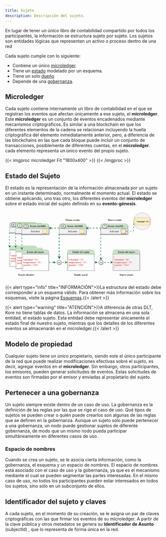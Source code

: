 ```yaml
---
title: Sujeto
description: Descripción del sujeto.
---
```


En lugar de tener un único libro de contabilidad compartido por todos los participantes, la información se estructura sujeto por sujeto. Los sujetos son entidades lógicas que representan un activo o proceso dentro de una red

Cada sujeto cumple con lo siguiente:
- Contiene un único [microledger](#microledger).
- Tiene un [estado](#estado-del-sujeto) modelado por un esquema.
- Tiene un solo [dueño](#modelo-de-propiedad)
- Depende de una [gobernanza](#pertenecer-a-una-gobernanza).

## Microledger
Cada sujeto contiene internamente un libro de contabilidad en el que se registran los eventos que afectan únicamente a ese sujeto, el **microledger**. Este **microledger** es un conjunto de eventos encadenados mediante mecanismos criptográficos. Es similar a una blockchain en que los diferentes elementos de la cadena se relacionan incluyendo la huella criptográfica del elemento inmediatamente anterior, pero, a diferencia de las blockchains en las que cada bloque puede incluir un conjunto de transacciones, posiblemente de diferentes cuentas, en el **microledger**. cada elemento representa un único evento del propio sujeto.

{{< imgproc microledger Fit "1800x400" >}}
{{< /imgproc >}}

## Estado del Sujeto
El estado es la representación de la información almacenada por un sujeto en un instante determinado, normalmente el momento actual. El estado se obtiene aplicando, uno tras otro, los diferentes eventos del **microledger** sobre el estado inicial del sujeto definido en su **evento-génesis**. 


![Subject](subject.gif)

{{< alert type="info" title="INFORMACIÓN">}}La estructura del estado debe corresponder a un esquema válido. Para obtener más información sobre los esquemas, visite la página [Esquemas](../schema).{{< /alert >}}

{{< alert type="warning" title="ATENCIÓN">}}A diferencia de otras DLT, Kore no tiene tablas de datos. La información se almacena en una sola entidad, el estado sujeto. Esta entidad debe representar únicamente el estado final de nuestro sujeto, mientras que los detalles de los diferentes eventos se almacenarán en el microledger.{{< /alert >}}

## Modelo de propiedad
Cualquier sujeto tiene un único propietario, siendo este el único participante de la red que puede realizar modificaciones efectivas sobre el sujeto, es decir, agregar eventos en el **microledger**. Sin embargo, otros participantes, los emisores, pueden generar solicitudes de eventos. Estas solicitudes de eventos son firmadas por el emisor y enviadas al propietario del sujeto.

## Pertenecer a una gobernanza
Un sujeto siempre existe dentro de un caso de uso. La gobernanza es la definición de las reglas por las que se rige el caso de uso. Qué tipos de sujetos se pueden crear o quién puede crearlos son algunas de las reglas que se definen en la gobernanza. Aunque un sujeto sólo puede pertenecer a una gobernanza, un nodo puede gestionar sujetos de diferente gobernanza, de modo que un mismo nodo pueda participar simultáneamente en diferentes casos de uso.

### Espacio de nombres 
Cuando se crea un sujeto, se le asocia cierta información, como la gobernanza, el esquema y un espacio de nombres. El espacio de nombres está asociado con el caso de uso y la gobernanza, ya que es el mecanismo mediante el cual se pueden segmentar las partes interesadas. En el mismo caso de uso, no todos los participantes pueden estar interesados ​​en todos los sujetos, sino sólo en un subconjunto de ellos.

## Identificador del sujeto y claves
A cada sujeto, en el momento de su creación, se le asigna un par de claves criptográficas con las que firmar los eventos de su microledger. A partir de la clave pública y otros metadatos se genera su **Identificador de Asunto** (subjectId) , que lo representa de forma única en la red.